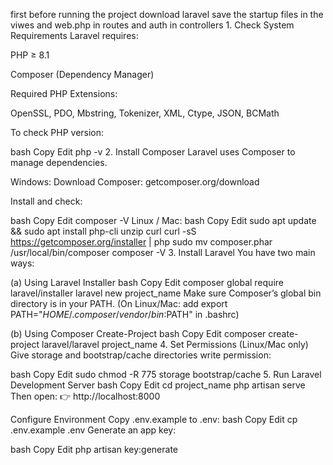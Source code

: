 first before running the project download laravel save the startup files in the viwes and web.php in routes and auth in controllers 1. Check System Requirements Laravel requires:

PHP ≥ 8.1

Composer (Dependency Manager)

Required PHP Extensions:

OpenSSL, PDO, Mbstring, Tokenizer, XML, Ctype, JSON, BCMath

To check PHP version:

bash Copy Edit php -v 2. Install Composer Laravel uses Composer to manage dependencies.

Windows: Download Composer: getcomposer.org/download

Install and check:

bash Copy Edit composer -V Linux / Mac: bash Copy Edit sudo apt update && sudo apt install php-cli unzip curl curl -sS https://getcomposer.org/installer | php sudo mv composer.phar /usr/local/bin/composer composer -V 3. Install Laravel You have two main ways:

(a) Using Laravel Installer bash Copy Edit composer global require laravel/installer laravel new project_name Make sure Composer’s global bin directory is in your PATH. (On Linux/Mac: add export PATH="$HOME/.composer/vendor/bin:$PATH" in .bashrc)

(b) Using Composer Create-Project bash Copy Edit composer create-project laravel/laravel project_name 4. Set Permissions (Linux/Mac only) Give storage and bootstrap/cache directories write permission:

bash Copy Edit sudo chmod -R 775 storage bootstrap/cache 5. Run Laravel Development Server bash Copy Edit cd project_name php artisan serve Then open: 👉 http://localhost:8000

Configure Environment Copy .env.example to .env:
bash Copy Edit cp .env.example .env Generate an app key:

bash Copy Edit php artisan key:generate
